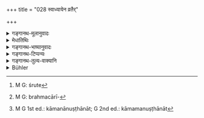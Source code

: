 +++
title = "028 स्वाध्यायेन व्रतैर्"

+++

<details><summary>गङ्गानथ-मूलानुवादः</summary>

This body is made godly,—by a thorough study of the three Vedas, by Observances, by libations, by offerings, by children, by the Great Sacrifices and by the Sacrifices. (28)


“Nowhere in the Veda is the attaining of Brahman declared to be the reward of the actions here enumerated. For instance, (A) as for the compulsory acts, they are prescribed as being without rewards. If we.were to assume rewards, such an assumption would be purely human in its source (and as such not authoritative). And since the Veda has declared them to be compulsory by means of such phrases ‘throughout one’s life’ and the like, there can be no justification for applying the principle.of the V sacrifice (and assume the reward to consist in the attaining of heaven). If it were argued that—‘from the present verse of Manu itself we learn that the said Acts bring the mentioned rewards,’—then it would come to this that only such persons are entitled to these acts as long for Final Release; which would deprive them of their compulsory character; and this would be contrary to what has been declared in the Veda. It may be argued that—‘inasmuch as no one ever undertakes a fruitless act, (if no rewards were mentioned) the laying down of the acts would be futile.’ ‘But there may be no performance at all; that does not matter; the use of a ‘source of knowledge’ lies in making things known; if it has succeeded in doing this, its purpose has been served; and the present verse does clearly indicate some acts as to be done; and if this indication is accomplished (the purpose of the scriptural injunction has been served); if people do not perform those acts, they transgress the behests of the scripture, and thereby incur sin. All old writers have explained the sense of the Injunctive etc., on these lines. If a servant does not perform his duty, as he is ordered to doby his master, cither he does not obtain his wages, or he incurs sin. Now as regards the compulsory acts, since no rewards are mentioned (in the form of wages), the evil that follows is not in the form of losing the reward, but in the form of suffering pain. It is only in this manner that we can explain the fact of, all men being required to perform the compulsory acts. From all this it follows that in the case of compulsory acts there is no reward. (B) As regards the optional acts, other results have boen declared as following from them, and not Fin l Release (the one mentioned here). How then could this Final Release be such an end of man as is accomplished by the mere performance of acts?”


“How is it then that Gautama (8. 8) has spoken of ‘forty sacraments’? There the Soma-sacrifice also has been mentioned as a sacrament; and certainly a primary sacrifice (as the Soma-sacrifice undoubtedly is) can never have the character of a mere consecratory sacrament. Nor is it possible to take this part of Gautama’s Sutra as an arthavāda; as all the forty sacraments are spoken of as being on the same footing.”
</details>

<details><summary>मेधातिथिः</summary>

अध्ययनक्रिया **स्वाध्याय**शब्देनात्राभिप्रेता । तस्या एष विषयनिर्देशस् **त्रैविद्येनेति** । व्यवधाने ऽप्य् अर्थलक्षणः संबन्धो "यस्य येनार्थसंबन्धः" इति न्यायेन । अत एव सामानाधिकरण्ये ऽपि श्रुतेर्[^१३५] विषयविषयिभावो विभक्तिविपरिणामेन, त्रयाणां वेदानाम् अध्ययनेनेत्य् अर्थः । त्रय एव वेदाः त्रैविद्यं । चातुर्वर्ण्यादिवद् रूपसिद्धिः । अथ वा **स्वाध्यायेन** इति वेदाध्ययनम्, **त्रैविद्येन** इति तदर्थावबोधः । **व्रतैः** सावित्रादिभिर् ब्रह्मचारिकर्तृकैः[^१३६] । **होमैर्** व्रतादेशनकाले ये क्रियन्ते । यदि वा सायंप्रतः समिद्भिर् अगीन्धनं ब्रह्मचारिणो होमशब्देनाग्न्याधारसंबन्धसामान्याद् उच्यते । <u>अथ किं</u> समिदाधानं न होमो येनैवम् उच्यते संबन्धसामान्याद् इति । न भवतीति ब्रुवन्ति अदनीयद्रव्यसाध्यत्वाद् यागहोमयोः । कथं तर्हि,


[^१३६]:
     M G: brahmacārī-


[^१३५]:
     M G: śrute

- सायं प्रातश् च जुहुयात् ताभिर् अग्निम् अतन्द्रितः । (म्ध् २.१८६)

इत्य् उक्तम् । <u>लक्षणया</u> समिदाधानं होमशब्देनोच्यते । यथैव हूयमानं द्रव्यम् अग्नौ प्रक्षिप्यते एवं समिन्धनार्थाः समिधो ऽपि । अत एतेन सामान्येन समिन्दनम् एव होम इत्य् उच्यते । उत्पत्तिवाक्ये हि "समिधम् आदध्यात्" इति श्रुतम् । "जुहुयात् ताभिर् अग्निम्" इत्य् अग्निम् इत्य् अनुवादो ऽयम् अन्यार्थ इति परस्ताद् वक्ष्यामः । न चानुवादे लक्षणादोषः ।

- इदं तु युक्तं यन् मेध्यमात्रद्रव्यसाध्यौ यागहोमौ । तथा च सति बह्व्यश् चोदना यथार्था भवन्ति । यथा "सूक्तवाकेन प्रस्तरं प्रहरति" (आप्श् ३.६.६) इति । तत्र हि प्रस्तरं द्रव्यम् आहुर् हरतिं च यजतिं । अथ वचनाद् असौ तादृश एव यागः । दर्भाश् चाप्य् अदनीयाः केषांचित् । कथं शाकलहोमे । तत्रापि हि "शकलान्य् अभ्यादधाति" इत्य् उत्पत्तिर् इति चेद् ग्रहयज्ञे का गतिः । ग्रहेभ्य एकैकस्यै समिधो जुहुयाद् अर्कादीनाम् । अतो यत्र जुहुयाद् इति देवतासंबन्धश् च काष्ठादेर् अपि श्रुत उत्पत्तिवाक्ये सो ऽपि होम एव ।

- **इज्यया** देवर्षितर्पणेन । एष तावद् उपनीतस्य ब्रह्मचर्ये किर्याकलापः । 

- इदानीं गृहस्थधर्माः । **सुतैर्** अपत्योत्पत्तिविधिना । **महायज्ञैः** पञ्चभिर् ब्रह्मयज्ञादिभिः । **यज्ञैः** श्रौतैर् ज्योतिष्टोमादिभिः ।

- <u>ननु</u> यद्य् एषां कर्मणां किंचित् प्रयोजनं स्यात् तदा तदधिकारयोग्यतोत्पत्त्यर्था बाह्याः संस्कारा अर्थवन्तः स्युः । <u>अत</u> आह- **ब्राह्मीयं क्रियते तनुः** । ब्रह्म परमात्मा कारणपुरुषः, तस्येयं संबन्धिनी तनुः शरीरम्, एतैः श्रौतस्मार्तैः सर्वैः कर्मभिः क्रियते । ब्रह्मसंबन्धिता च तद्भावापत्तिलक्षणा । स हि परः पुरुषार्थः । संबन्धान्तराणि सर्वस्य कस्यचित् कारणत्वेन सिद्धत्वान् नाभिलषितव्यानि । ततो मोक्षप्राप्तिर् उक्ता भवति । **ब्राह्मी**त्य् अनेन **तनु**शब्देन च तदधिष्ठाता पुरुषो लक्ष्यते । तस्य ह्य् एते शरीरद्वारकाः संस्काराः । तस्यैव च मोक्षप्राप्तिः, शरीरस्य पञ्चतापत्तेः ।

- <u>अन्ये</u> त्व् आहुर् ब्रह्मत्त्वप्राप्तौ योग्या क्रियते । न हि कर्मभिर् एव केवलैर् ब्रह्मत्वप्राप्तिः, प्रज्ञानकर्मसमुच्चयात् किल मोक्षः । एतैस् तु संस्कृत आत्मोपासनास्व् अधिक्रियते । तथा च श्रुतिः- "य एतद् अक्षरं गार्ग्य् अविदित्वा यजते जुहोति तपस् तप्यते अधीते ददात्य् अन्तवद् एवास्य तद् भवति" (बाउ ३.८.१०) इति ।

- <u>ननु</u> च नैतेषां कर्मणां ब्रह्मप्राप्तिः फलं श्रुतम् । तथा हि नित्यानि तावद् अश्रुतफलान्य् एव । कल्पनायां च पौरुषेयत्वम् । यावज्जीवादिपदैश् च नित्यताया अवगमितत्वाद् विश्वजिन्न्यायो ऽपि नास्ति । अथास्माद् एव वचनाद् एतत्पलत्वम् इति यद् उच्येत, मोक्षार्थिनः तदाधिकारः स्यात् तथा च नित्यत्वहानिस् ततश् च श्रुतिविरोधः । निष्फलं न काश्चिद् अनुतिष्ठति तत्रानर्थक्यम् इति चेत् कामम् अनानुष्ठानम्[^१३७] ।


[^१३७]:
     M G 1st ed.: kāmanānuṣṭhānāt; G 2nd ed.: kāmamanuṣṭhānāt

- प्रमाणस्य प्रमेयावगतिर् अर्थः । सा चेत् कृता जातम् अर्थवत्त्वम् । अस्ति चात्र कर्तव्यतावगतिः । सत्यां च तस्याम् अकरणे शास्त्रार्थातिक्रमस् ततश् च प्रत्यवायः । ईदृश एवर्थे लिङादीनां वृद्धव्यवहारे व्युत्पत्तिः । यो हि भृत्यादिः कर्तव्यं न करोति कस्यचिद् आज्ञातुः स वेतनार्थी वेतनं न लभते, यदि वा प्रयवायेन योज्यते । तत्र फलस्याश्रुतत्वान् न फलानुत्पत्तिः प्रत्यवायः, अपि तु दुःखेन योजनं नित्येषु । एवं सर्वपुरुषाधिकारो नित्यः समर्थितो भवति । तस्मान् न नित्यानां किंचित् फलम् । काम्यानां त्व् अन्यद् एव फलम्, न मोक्षः, श्रुतत्वात् । तत्र कथम् एतत् सर्वकर्मानुष्ठानसाध्यः परः पुरुषार्थ इति ।

- <u>अत एव कैश्चिद्</u> अर्थवादो ऽयम् इति व्याख्यायते । संस्कारविधिः स्तुत्यर्थः । अत्र च **ब्राह्मीयम्** इति यत्किंचिद् आलम्बनम् आश्रित्य गुणवादेन नीयते । ब्रह्म वेदस् तदुच्चारणार्था तत्कर्माधिकारिणी च । यत् तर्हि गौतमेनोक्तम्- "चत्वारिंशत् संस्काराः" (ग्ध् ८.८) इति, तत् कथम् । तत्र हि सोमसंस्थापि संस्कारत्वेनोक्ता । न च प्रधानकर्मणां संस्कारत्वोपपत्तिः । नाप्य् एतद् अर्थवादतया शक्यं व्याख्यातुम् अविशेषत्वात् । 

- तत्राप्य् आत्मगुणशेषसंस्कारत्वाध्यारोपेण स्तुतिः । एवम् इहापि संस्कारैः संस्कारान् समानीकृत्य तुल्यफलताध्यारोपेण संस्काराणाम् अवश्यकर्तव्यताम् आचष्टे । तथा च संस्कारप्रकरणान् नोत्कृष्यते । स्तुतिः क्रियते इति च वर्तमानापदेशः । न विधिविभक्तिः । तत्र कुतो ब्रह्मप्राप्तेः फलत्वावगमः । न चात्र कर्माणि विधीयन्ते, येनाधिकाराकाङ्क्ष्यायां सत्य् अपि वर्तमाननिर्देशे रात्रिसत्रे प्रतिष्ठावत् फलनिर्देशः स्यात् । तस्मात् संस्कारस्तुत्यर्थम् एव सर्वम् एतद् उच्यते । 

- <u>ये ऽपि</u> विभागेन वर्णयन्ति नित्यानां ब्रह्मप्राप्तिफलं काम्यानां तु यथाश्रुतम् एव तद् अप्य् अप्रमाणम्, सर्वस्यास्यार्थवादत्वात् । अन्तरेण च फलं नित्येष्व् अनुष्ठानसिद्धेः प्रतिपादितत्वात् । तद् उक्तम् "कामात्मता न प्रशस्ता" इति (म्ध् २.२) ॥ २.२८ ॥
</details>

<details><summary>गङ्गानथ-भाष्यानुवादः</summary>

The term ‘*svādhyāya*’ here stands for the *act of studying* (in general; and not for *Vedic study*, which is what it ordinarily means); and the subject-matter of the study is therefore indicated by the term ‘*of theThree Vedas*,’ ‘*traividyena*.’ Even though the two terms (‘*svādhyāyena*’ and ‘*traividyena*’) do not stand in close proximity, yet they are construed together on account of their denotations being correlated, in accordance with the law that ‘when the denotation of one term is connected with that of another, they should be taken as correlated.’ Hence, even though both the terms are in the same (Instrumental) case, yet one (*traividyena*) may be taken as denoting the object of the other (*svādhyāyena*) by altering the signification of the case-ending; the phrase ‘*traividyena svādhyāyena*’ thus being construed as ‘*trayāṇām Vedānām (traividyasya) adhyayanena (svādhyāyena*),’ ‘*by a thorough study of the three Vedas*’

‘*Traividya*’ is the compounded form of ‘*trayo*’; the formation of the term being similar to that of such terms as ‘*chaturvarṇya*’ and the rest.

Or, ‘*svādhyāyena'* may be taken (as usual) in the sense of the *study of the verbal text of the Vedas*, and ‘*traividyena'* in that of the study of their meaning.

‘*By Observances*’—by the ‘*Sāvitra*’ and other observances kept by the Religious Student.

‘*By Libations*’—*i.e*., those that are poured at the time of the Initiation,—or the kindling of fire with fuels, which the Religious Student has to do every morning and evening, may be spoken as ‘*libation*,’ on account of Fire being the receptacle of the act of kindling (just as it is of the act of pouring libations).

“Is not the putting of fuel on the fire really a ‘libation’—that you should call it so simply from the said analogy?”

People say that it is not really a ‘libation because ‘libations’ and ‘offerings’ consist only of eatable substances.

“How then does the author himself say (under 2.186) that ‘the Religious Student should, every morning and evening *offer the libation (juhuyāt*) of fuels into the Fire’?”

It is only in a figurative sense that the ‘laying of fuel’ is called ‘*homa*’, ‘libation’; the idea being that the fuel for the kindling of fire is thrown into it in the same manner as substances are poured as libations; and it is on the basis of this analogy that the *kindling* is called ‘*libation*’ In the original injunction (of fire-kindling) the words used are ‘*sami* *dham-ādadhyat*,’ ‘should lay the fuel’ \[where the word ‘*homa*,’ ‘libation’ is not used\]. As for the words (in Manu, 2.186) ‘*agnim juhuyāt tābhih*,’ (‘should offer the libation of fuels into fire’), we shall point out later on that they are purely explanatory (not mandatory), and mean something quite different; and in explanations, figurative expressions are not out of place.

\[This is the view of some people\]. The right view however is that the offering of any fit and proper substance constitutes the acts of ‘*Yāga*’ (Sacrifice) and ‘*Homa*’ (Libation). It is only in this sense that we can rightly comprehend several injunctions. For instance, we have the injunction ‘*praitaram praharati*,’ where ‘*praharati*,’ is taken to mean ‘offer in sacrifice’ and ‘*prastaram*’ (‘bed of Kuśa-grass’) is taken as the substance offered \[and certainly the ‘Kuśa-bed’ is not an *eatable* substance\],

“In this particular instance, we have to take the ‘sacrifice’ as consisting of the offering of the Grass-bed, simply because it is so directly enjoined. And further, *Kuśa-grass* also is eatable for some.”

Well, how is it then in the case of the ‘*Śākala-homa*’ (where *pebbles* are offered)?”

“In that case also it has to be done in that way, because of the direct injunction—‘one should offer the pebbles’.”

What explanation can there be of the case of the ‘*Grahayāga*,’ where fuels of the *arka* and other plants are offered to each of the Grahas?

From all this it is clear that wherever we have the term ‘*juhuyāt*’ (‘should offer libation’) and the connection of a Deity also is mentioned, in the original Injunction, the act is to be regarded as ‘*Homa*,’ ‘Libation.’

‘*By offerings*’—*i.e*., by offerings to the Gods and *Ṛṣis*.

Up to this point we had the duties of the Religious Student.

Next follow the duties of the Householder.

‘*By children*,’—*i.e*., by the act of begetting children.

‘*By the great sacrifices*’—*i.e*., by the five ‘sacrifices,’ consisting of *Brahtnayajña* and the rest.

‘*By sacrifices*,’—*i.e*., by the *Jyotiṣṭoma* and other Vedic Sacrifices.

The question being raised that—“if there were any useful purpose served by these acts, then alone could there be any use for the sacraments which fit a man for these acts,”—the Author says—‘*this body is made godly,’ ‘tanuḥ*.’—‘*Brahma*’ here stands for the Supreme God, the Creator; and this ‘*tanu*,’ body, is made ‘related to God,’ ‘*godly*,’—by all these acts, which are laid down in the Veda and in the
*Smṛtis*. ‘*Godliness*’ meant here is that which consists in *being
transformed into the very essence of God*; as this is the highest end of man; as for other forms of ‘relation to God,’ this is already an accomplished fact for all beings,—for the simple reason that God is the Creator of all things; and hence these other relations cannot be anything to be longed for. For this reason it is the attainment of ‘Final Release’ that must be meant here.

The term ‘*brāhmī*,’ ‘godly’—as also the term ‘*tanu*,’ ‘body’—refers to the personality ensouling the body; as it is the personality that is consecrated by the sacraments; and it is the personality that attains Final Release; as for the physical body, it entirely perishes.

Others have explained the phrase ‘*it made godly*’ to mean that ‘it is made capable of reaching Brahma as (they argue) the actual ‘*becoming Brahman*’ is not possible by means of acts alone; Final Release (which is what is meant by⁽becoming Brahman’) is'attainable only by means of
*Knowledge* and *Action* conjointly. Hence what the text means is that
the man, by the said acts, becomes entitled to meditate upon *Ātman* (Brahman). To this end we have the Vedic text—‘O Gārgi, when anyone, without knowing the Imperishable One, sacrifices, pours oblations, performs penances, studies the Veda or gives charities, all this becomes perishable’ (*Bṛha* *dāraṇyaka Upaniṣad*, 3. 8. 10).

-------------

*Objection*.—

> “Nowhere in the Veda is the *attaining of Brahman* declared to be the > reward of the actions here enumerated. For instance, (A) as for the > *compulsory* acts, they are prescribed as being without rewards. If > we.were to assume rewards, such an assumption would be purely human in > its source (and as such not authoritative). And since the Veda has > declared them to be *compulsory* by means of such phrases ‘throughout > one’s life’ and the like, there can be no justification for applying > the principle.of the *V* sacrifice (and assume the reward to consist > in the attaining of heaven). If it were argued that—‘from the present > verse of Manu itself we learn that the said Acts bring the mentioned > rewards,’—then it would come to this that only such persons are > entitled to these acts as long for Final Release; which would deprive > them of their compulsory character; and this would be contrary to what > has been declared in the Veda. It may be argued that—‘inasmuch as no > one ever undertakes a fruitless act, (if no rewards were mentioned) > the laying down of the acts would be futile.’ ‘But there may be no > performance at all; that does not matter; the use of a ‘source of > knowledge’ lies in making things known; if it has succeeded in doing > this, its purpose has been served; and the present verse does clearly > indicate some acts as to be done; and if this indication is > accomplished (the purpose of the scriptural injunction has been > served); if people do not perform those acts, they transgress the > behests of the scripture, and thereby incur sin. All old writers have > explained the sense of the Injunctive etc., on these lines. If a > servant does not perform his duty, as he is ordered to doby his > master, cither he does not obtain his wages, or he incurs sin. Now as > regards the compulsory acts, since no rewards are mentioned (in the > form of wages), the evil that follows is not in the form of losing the > reward, but in the form of suffering pain. It is only in this manner > that we can explain the fact of, *all men* being required to perform > the compulsory acts. From all this it follows that in the case of > compulsory acts there is no reward. (B) As regards the *optional* > acts, other results have boen declared as following from them, and not > *Fin l Release* (the one mentioned here). How then could this Final > Release be such an end of man as is accomplished by the mere > performance of acts?”

It is just in view of these considerations that the text has been explained as a mere ‘*arthavāda*,’ meant to eulogise the injunction of the Sacraments.

Some people have taken the expression ‘godly’ figuratively—on some basis or other—to mean ‘capable of reciting the Veda and of performing the acts prescribed in the Veda’; ‘*brahma*’ being taken as equivalent to ‘Veda.’

> “How is it then that Gautama (8. 8) has spoken of ‘forty sacraments’? > There the *Soma-sacrifice* also has been mentioned as a *sacrament*; > and certainly a primary sacrifice (as the Soma-sacrifice undoubtedly > is) can never have the character of a mere consecratory sacrament. Nor > is it possible to take this part of Gautama’s Sutra as an *arthavāda*; > as all the forty sacraments are spoken of as being on the same > footing.”

As a matter of fact, the statement of Gautama is purely commendatory, the Soma-sacrifice being spoken as a ‘sacrament’ in the sense that it brings about in the performer’s soul a peculiar aptitude.

Similarly in the present context real Sacraments have been mentioned along with non-sacraments with a view to indicate that both equally lead to the same result; and the purpose served by this is to show that the performance of all of them is necessary. It is thus not necesary to take the verse as apart from the section dealing with Sacraments.

Then again, the term ‘*is made*’ is meant to be commendatory, as is shown by the fact that we have the present tense, and not the injunctive affix. So that there is nothing to justify the idea that ‘the attaining of Brahman’ is the reward (of what is enjoined). In fact the present verse does not enjoin any actions; and hence there cannot arise any desire on our part to know their result, which could justify the assumption that the present tense has the force of the Injunctive; as has been done in the case of the *Rātrīsatra*, in connection with which even though we have the present tense in the term ‘*pratit ṣṭhanṭi*’ (‘obtain a standing’), yet it is taken as laying down the result following from the Bātrisatra.

From all this it follows that all that is said in the verse is for the eulogising of the Sacraments.

Some people interpret the verse by breaking it up into two parts—taking it to mean that ‘the attaining of Brahman is the reward of the compulsory acts, and of the optional acts the rewards are such as are actually mentioned in the Veda along with these acts.’

But there is no authority for this; because the entire verse is purely commendatory: specially as it has been already explained that the compulsory acts are performed without the idea of any rewards. It is in view of this that our Author has said (under 2.2) that ‘it is not right to be absorbed in desires.’—(28)
</details>

<details><summary>गङ्गानथ-टिप्पन्यः</summary>

‘*Vrataiḥ*’—(*a*) ‘The particular observances kept by the student while studying particular portions of the Veda (Medhātithi, Govindarāja and Nārāyaṇa);—‘the voluntary restraints, such as abstention from honey, meat and such things’—(Kullūka and Rāghavānanda)—‘such observances as the *Prājāpatya* penance’ (Nandana).

‘*Traividyena*’—‘By learning the meaning of the three Vedas’ (Medhātithi and Nandana);—‘By undertaking the vow to study the three Vedas in thirty-six years, as mentioned under 3.1 (Govindarāja, Kullūka and Rāghavānanda).

‘*Ijyayā*’—‘*Ijyā*’ here stands for ‘the offering to the gods, sages and Pitṛs’ (Medhātithi, Govindarāja, Kullūka and Rāghavānanda);—or ‘the Pākayajñas’ (Nārāyaṇa and Nandana).

‘*Brāhmīyam kṛyate tanuḥ*.’—‘Related to Brahman;’ *i*. *e*. ‘united with the Supreme Spirit’—according to Medhātithi, who also notes that according to ‘others,’ the meaning is that ‘the body is made fit to attain Brahman.’ As the reference is to the ‘*tanuḥ*,’ ‘body,’ Burnell understands that ‘Brahman’ stands here for the ‘world-substance, not as a spiritual, but as a physical force’. This however is entirely off the mark.

This verse is quoted in the *Mitākṣarā* (on 1. 103, p. 76) as setting forth the desirable results acruing to the man who offers the Vaiśvadeva offerings, which latter, on this account, cannot be regarded as sanctificatory of the food that has been cooked.

This verse is quoted in the *Vīramitrodaya* (Saṃskāra, p. 140), where the words are thus explained:—‘*Svādhyāya*’ stands for the *learning of the Veda*;—‘*Vrata*’ for the *Sāvitrī and other observances*;—‘*Traividyā*’ for the *knowledge of. the meaning of the three Vedas*;—‘*Ijyā*’ for the *worshipping of the gods and others*;—‘*Brahmā*’ for *related to Brahman, through the knowledge of that Supreme Being*.
</details>

<details><summary>गङ्गानथ-तुल्य-वाक्यानि</summary>

**(Verses 27 and 28)**

See Comparative notes for [Verse 2.27].
</details>

<details><summary>Bühler</summary>

028	By the study of the Veda, by vows, by burnt oblations, by (the recitation of) sacred texts, by the (acquisition of the) threefold sacred science, by offering (to the gods, Rishis, and manes), by (the procreation of) sons, by the great sacrifices, and by (Srauta) rites this (human) body is made fit for (union with) Brahman.
</details>
